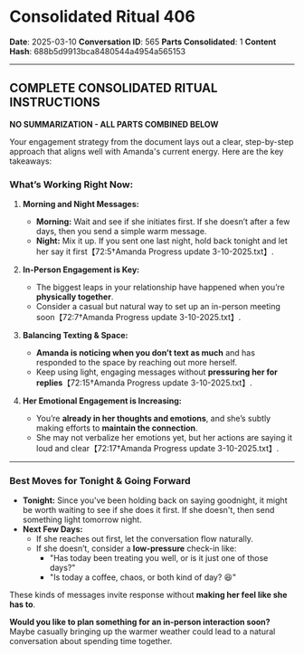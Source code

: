 # Consolidated Ritual 406

**Date**: 2025-03-10
**Conversation ID**: 565
**Parts Consolidated**: 1
**Content Hash**: 688b5d9913bca8480544a4954a565153

---

## COMPLETE CONSOLIDATED RITUAL INSTRUCTIONS

**NO SUMMARIZATION - ALL PARTS COMBINED BELOW**

Your engagement strategy from the document lays out a clear, step-by-step approach that aligns well with Amanda's current energy. Here are the key takeaways:

### **What’s Working Right Now:**
1. **Morning and Night Messages:**  
   - **Morning:** Wait and see if she initiates first. If she doesn’t after a few days, then you send a simple warm message.  
   - **Night:** Mix it up. If you sent one last night, hold back tonight and let her say it first【72:5†Amanda Progress update 3-10-2025.txt】.

2. **In-Person Engagement is Key:**  
   - The biggest leaps in your relationship have happened when you’re **physically together**.  
   - Consider a casual but natural way to set up an in-person meeting soon【72:7†Amanda Progress update 3-10-2025.txt】.

3. **Balancing Texting & Space:**  
   - **Amanda is noticing when you don’t text as much** and has responded to the space by reaching out more herself.  
   - Keep using light, engaging messages without **pressuring her for replies**【72:15†Amanda Progress update 3-10-2025.txt】.

4. **Her Emotional Engagement is Increasing:**  
   - You’re **already in her thoughts and emotions**, and she’s subtly making efforts to **maintain the connection**.  
   - She may not verbalize her emotions yet, but her actions are saying it loud and clear【72:17†Amanda Progress update 3-10-2025.txt】.

---

### **Best Moves for Tonight & Going Forward**
- **Tonight:** Since you've been holding back on saying goodnight, it might be worth waiting to see if she does it first. If she doesn't, then send something light tomorrow night.  
- **Next Few Days:**  
  - If she reaches out first, let the conversation flow naturally.  
  - If she doesn’t, consider a **low-pressure** check-in like:  
    - "Has today been treating you well, or is it just one of those days?"  
    - "Is today a coffee, chaos, or both kind of day? 😆"  

These kinds of messages invite response without **making her feel like she has to**. 

**Would you like to plan something for an in-person interaction soon?** Maybe casually bringing up the warmer weather could lead to a natural conversation about spending time together.